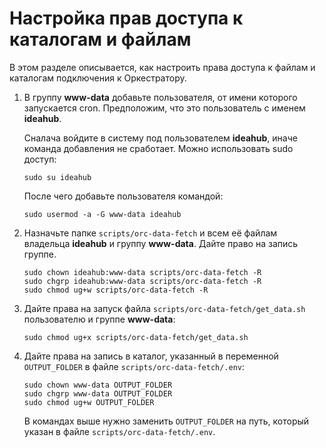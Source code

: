 # Настройка прав доступа к каталогам и файлам

В этом разделе описывается, как настроить права доступа к файлам и каталогам подключения к Оркестратору.

1. В группу **www-data** добавьте пользователя, от имени которого запускается cron. Предположим, что это пользователь с именем **ideahub**.

   Сналача войдите в систему под пользователем **ideahub**, иначе команда добавления не сработает. Можно использовать sudo доступ:
   ```
   sudo su ideahub
   ```

   После чего добавьте пользователя командой:
   ```
   sudo usermod -a -G www-data ideahub
   ```

2. Назначьте папке `scripts/orc-data-fetch` и всем её файлам владельца **ideahub** и группу **www-data**. Дайте право на запись группе.
   ```
   sudo chown ideahub:www-data scripts/orc-data-fetch -R
   sudo chgrp ideahub:www-data scripts/orc-data-fetch -R
   sudo chmod ug+w scripts/orc-data-fetch -R
   ```
3. Дайте права на запуск файла `scripts/orc-data-fetch/get_data.sh` пользователю и группе **www-data**:
   ```
   sudo chmod ug+x scripts/orc-data-fetch/get_data.sh
   ```
4. Дайте права на запись в каталог, указанный в переменной `OUTPUT_FOLDER` в файле `scripts/orc-data-fetch/.env`:
   ```
   sudo chown www-data OUTPUT_FOLDER
   sudo chgrp www-data OUTPUT_FOLDER
   sudo chmod ug+w OUTPUT_FOLDER
   ```

   В командах выше нужно заменить `OUTPUT_FOLDER` на путь, который указан в файле `scripts/orc-data-fetch/.env`.

